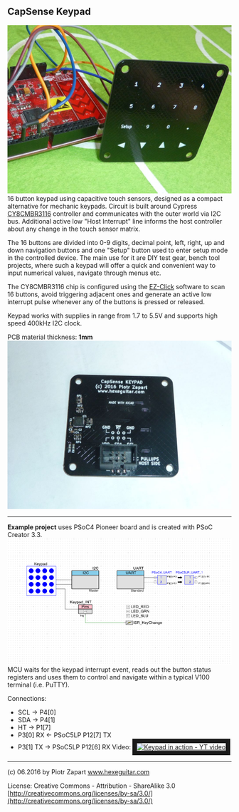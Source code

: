 **CapSense Keypad**
-------------------
![CapSenseKeypad](https://raw.githubusercontent.com/hexeguitar/CapSenseKeypad/master/pics/CapSenseKeypad2.jpg)
16 button keypad using capacitive touch sensors, designed as a compact alternative for mechanic keypads.
Circuit is built around Cypress [CY8CMBR3116](http://www.cypress.com/file/46236/download) controller and communicates with the outer world via I2C bus. Additional active low "Host Interrupt" line informs the host controller about any change in the touch sensor matrix. 

The 16 buttons are divided into 0-9 digits, decimal point, left, right, up and down navigation buttons and one "Setup" button used to enter setup mode in the controlled device. The main use for it are DIY test gear, bench tool projects, where such a keypad will offer a quick and convenient way to  input numerical values, navigate through menus etc.

The CY8CMBR3116 chip is configured using the [EZ-Click](http://www.cypress.com/documentation/software-and-drivers/ez-click-20) software to scan 16 buttons, avoid triggering adjacent ones and generate an active low interrupt pulse whenever any of the buttons is pressed or released.

Keypad works with supplies in range from 1.7 to 5.5V and supports high speed 400kHz I2C clock.

PCB material thickness: **1mm**
![CapSenseKeypad](https://raw.githubusercontent.com/hexeguitar/CapSenseKeypad/master/pics/CSkeypad_btm.jpg)

----------

**Example project**
uses PSoC4 Pioneer board and is created with PSoC Creator 3.3.
![PSoC Creator project](https://raw.githubusercontent.com/hexeguitar/CapSenseKeypad/master/ExampleProject_PSoC4/CapSenseKeypad_PSoCcreator.png)
MCU waits for the keypad interrupt event, reads out the button status registers and uses them to control and navigate within a typical V100 terminal (i.e. PuTTY). 

Connections:

 - SCL -> P4[0]
 - SDA -> P4[1]
 - HT -> P1[7]
 - P3[0] RX <- PSoC5LP P12[7] TX
 - P3[1] TX -> PSoC5LP P12[6] RX
Video:
<a href="http://www.youtube.com/watch?feature=player_embedded&v=4fJzSCEbiiY
" target="_blank"><img src="http://img.youtube.com/vi/4fJzSCEbiiY/0.jpg" 
alt="Keypad in action - YT video" width="240" height="180" border="10" /></a>
 
----------
(c) 06.2016 by Piotr Zapart 
www.hexeguitar.com

License:
Creative Commons - Attribution - ShareAlike 3.0 
[http://creativecommons.org/licenses/by-sa/3.0/](http://creativecommons.org/licenses/by-sa/3.0/)


